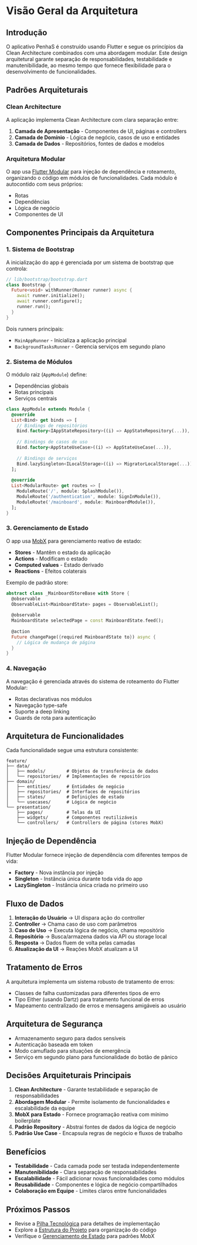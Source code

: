 # Visão Geral da Arquitetura

## Introdução

O aplicativo PenhaS é construído usando Flutter e segue os princípios da Clean Architecture combinados com uma abordagem modular. Este design arquitetural garante separação de responsabilidades, testabilidade e manutenibilidade, ao mesmo tempo que fornece flexibilidade para o desenvolvimento de funcionalidades.

## Padrões Arquiteturais

### Clean Architecture

A aplicação implementa Clean Architecture com clara separação entre:

1. **Camada de Apresentação** - Componentes de UI, páginas e controllers
2. **Camada de Domínio** - Lógica de negócio, casos de uso e entidades
3. **Camada de Dados** - Repositórios, fontes de dados e modelos

### Arquitetura Modular

O app usa [Flutter Modular](https://pub.dev/packages/flutter_modular) para injeção de dependência e roteamento, organizando o código em módulos de funcionalidades. Cada módulo é autocontido com seus próprios:

- Rotas
- Dependências
- Lógica de negócio
- Componentes de UI

## Componentes Principais da Arquitetura

### 1. Sistema de Bootstrap

A inicialização do app é gerenciada por um sistema de bootstrap que controla:

```dart
// lib/bootstrap/bootstrap.dart
class Bootstrap {
  Future<void> withRunner(Runner runner) async {
    await runner.initialize();
    await runner.configure();
    runner.run();
  }
}
```

Dois runners principais:
- `MainAppRunner` - Inicializa a aplicação principal
- `BackgroundTasksRunner` - Gerencia serviços em segundo plano

### 2. Sistema de Módulos

O módulo raiz (`AppModule`) define:

- Dependências globais
- Rotas principais
- Serviços centrais

```dart
class AppModule extends Module {
  @override
  List<Bind> get binds => [
    // Bindings de repositórios
    Bind.factory<IAppStateRepository>((i) => AppStateRepository(...)),
    
    // Bindings de casos de uso
    Bind.factory<AppStateUseCase>((i) => AppStateUseCase(...)),
    
    // Bindings de serviços
    Bind.lazySingleton<ILocalStorage>((i) => MigratorLocalStorage(...)),
  ];
  
  @override
  List<ModularRoute> get routes => [
    ModuleRoute('/', module: SplashModule()),
    ModuleRoute('/authentication', module: SignInModule()),
    ModuleRoute('/mainboard', module: MainboardModule()),
  ];
}
```

### 3. Gerenciamento de Estado

O app usa [MobX](https://pub.dev/packages/mobx) para gerenciamento reativo de estado:

- **Stores** - Mantêm o estado da aplicação
- **Actions** - Modificam o estado
- **Computed values** - Estado derivado
- **Reactions** - Efeitos colaterais

Exemplo de padrão store:
```dart
abstract class _MainboardStoreBase with Store {
  @observable
  ObservableList<MainboardState> pages = ObservableList();
  
  @observable
  MainboardState selectedPage = const MainboardState.feed();
  
  @action
  Future changePage({required MainboardState to}) async {
    // Lógica de mudança de página
  }
}
```

### 4. Navegação

A navegação é gerenciada através do sistema de roteamento do Flutter Modular:

- Rotas declarativas nos módulos
- Navegação type-safe
- Suporte a deep linking
- Guards de rota para autenticação

## Arquitetura de Funcionalidades

Cada funcionalidade segue uma estrutura consistente:

```
feature/
├── data/
│   ├── models/        # Objetos de transferência de dados
│   └── repositories/  # Implementações de repositórios
├── domain/
│   ├── entities/      # Entidades de negócio
│   ├── repositories/  # Interfaces de repositórios
│   ├── states/        # Definições de estado
│   └── usecases/      # Lógica de negócio
└── presentation/
    ├── pages/         # Telas da UI
    ├── widgets/       # Componentes reutilizáveis
    └── controllers/   # Controllers de página (stores MobX)
```

## Injeção de Dependência

Flutter Modular fornece injeção de dependência com diferentes tempos de vida:

- **Factory** - Nova instância por injeção
- **Singleton** - Instância única durante toda vida do app
- **LazySingleton** - Instância única criada no primeiro uso

## Fluxo de Dados

1. **Interação do Usuário** → UI dispara ação do controller
2. **Controller** → Chama caso de uso com parâmetros
3. **Caso de Uso** → Executa lógica de negócio, chama repositório
4. **Repositório** → Busca/armazena dados via API ou storage local
5. **Resposta** → Dados fluem de volta pelas camadas
6. **Atualização da UI** → Reações MobX atualizam a UI

## Tratamento de Erros

A arquitetura implementa um sistema robusto de tratamento de erros:

- Classes de falha customizadas para diferentes tipos de erro
- Tipo Either (usando Dartz) para tratamento funcional de erros
- Mapeamento centralizado de erros e mensagens amigáveis ao usuário

## Arquitetura de Segurança

- Armazenamento seguro para dados sensíveis
- Autenticação baseada em token
- Modo camuflado para situações de emergência
- Serviço em segundo plano para funcionalidade do botão de pânico

## Decisões Arquiteturais Principais

1. **Clean Architecture** - Garante testabilidade e separação de responsabilidades
2. **Abordagem Modular** - Permite isolamento de funcionalidades e escalabilidade da equipe
3. **MobX para Estado** - Fornece programação reativa com mínimo boilerplate
4. **Padrão Repository** - Abstrai fontes de dados da lógica de negócio
5. **Padrão Use Case** - Encapsula regras de negócio e fluxos de trabalho

## Benefícios

- **Testabilidade** - Cada camada pode ser testada independentemente
- **Manutenibilidade** - Clara separação de responsabilidades
- **Escalabilidade** - Fácil adicionar novas funcionalidades como módulos
- **Reusabilidade** - Componentes e lógica de negócio compartilhados
- **Colaboração em Equipe** - Limites claros entre funcionalidades

## Próximos Passos

- Revise a [Pilha Tecnológica](02-pilha-tecnologica.md) para detalhes de implementação
- Explore a [Estrutura do Projeto](03-estrutura-projeto.md) para organização do código
- Verifique o [Gerenciamento de Estado](05-gerenciamento-estado.md) para padrões MobX